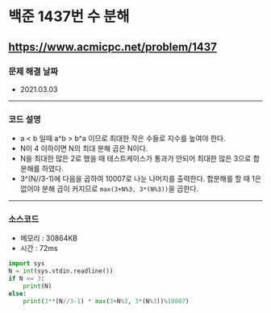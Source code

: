# 백준 1437번 수 분해
https://www.acmicpc.net/problem/1437
---

### 문제 해결 날짜
- 2021.03.03
---

### 코드 설명
- a < b 일때 a^b > b^a 이므로 최대한 작은 수들로 지수를 높여야 한다.
- N이 4 이하이면 N의 최대 분해 곱은 N이다. 
- N을 최대한 많은 2로 했을 때 테스트케이스가 통과가 안되어 최대한 많은 3으로 합분해를 하였다.
- 3^(N//3-1)에 다음을 곱하여 10007로 나눈 나머지를 출력한다. 합분해를 할 때 1은 없어야 분해 곱이 커지므로 ```max(3+N%3, 3*(N%3))```을 곱한다.
---

### 소스코드
- 메모리 : 30864KB
- 시간 : 72ms
```Python
import sys
N = int(sys.stdin.readline())
if N <= 3:
    print(N)
else:
    print(3**(N//3-1) * max(3+N%3, 3*(N%3))%10007)
```